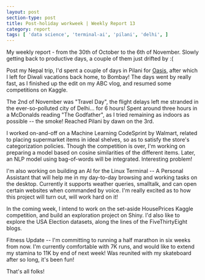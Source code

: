 ```yaml
---
layout: post
section-type: post
title: Post-holiday workweek | Weekly Report 13
category: report
tags: [ 'data science', 'terminal-ai', 'pilani', 'delhi', ]
---
```


My weekly report - from the 30th of October to the 6th of November. Slowly getting back to productive days, a couple of them just drifted by :( 

Post my Nepal trip, I'd spent a couple of days in Pilani for [Oasis](http://www.bits-oasis.org), after which I left for Diwali vacations back home, to Bombay! The days went by really fast, as I finished up the edit on my ABC vlog, and resumed some competitions on Kaggle.  

The 2nd of November was "Travel Day", the flight delays left me stranded in the ever-so-polluted city of Delhi... for 6 hours! Spent around three hours in a McDonalds reading "The Godfather", as I tried remaining as indoors as possible -- the smoke! Reached Pilani by dawn on the 3rd. 

I worked on-and-off on a Machine Learning CodeSprint by Walmart, related to placing supermarket items in ideal shelves, so as to satisfy the store's categorization policies. Though the competition is over, I'm working on preparing a model based on cosine similarities of the different items. Later, an NLP model using bag-of-words will be integrated. Interesting problem!  

I'm also working on building an AI for the Linux Terminal -- A Personal Assistant that will help me in my day-to-day browsing and working tasks on the desktop. Currently it supports weather queries, smalltalk, and can open certain websites when commanded by voice. I'm really excited as to how this project will turn out, will work hard on it! 

In the coming week, I intend to work on the set-aside HousePrices Kaggle competition, and build an exploration project on Shiny. I'd also like to explore the USA Election datasets, along the lines of the FiveThirtyEight blogs.

Fitness Update -- I'm committing to running a half marathon in six weeks from now. I'm currently comfortable with 7K runs, and would like to extend my stamina to 11K by end of next week! Was reunited with my skateboard after so long, it's been fun!

That's all folks!